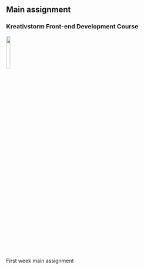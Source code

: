 ## Main assignment
### Kreativstorm Front-end Development Course
<img src="https://ci3.googleusercontent.com/mail-sig/AIorK4yIHFeEZXtK6rMLmukyB-1Inhds_yFBJmNtKaGnu0XMHjLcHaBaNLsWQR18Ib7Eae2_Nrom_os" width="15%">

First week main assignment
